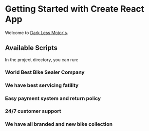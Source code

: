# Getting Started with Create React App

Welcome to [Dark Less Motor's](https://dark-less-motor-s.web.app/).

## Available Scripts

In the project directory, you can run:

### World Best Bike Sealer Company

### We have best servicing fatility 

### Easy payment system and return policy

### 24/7 customer support

### We have all branded and new bike collection
